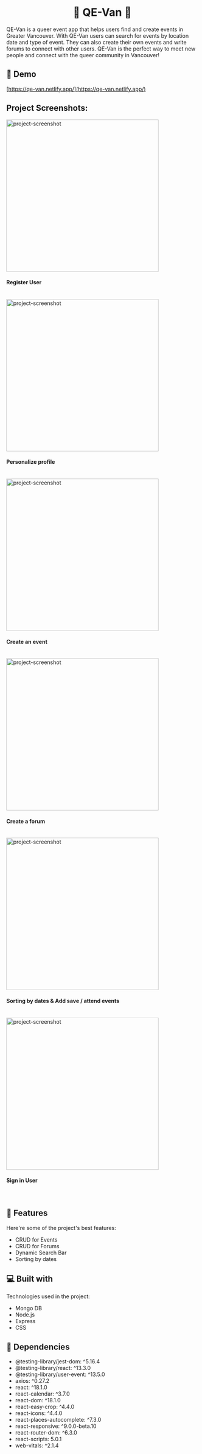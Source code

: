 <h1 align="center" id="title">🌈 QE-Van 🌈</h1>

<p id="description">QE-Van is a queer event app that helps users find and create events in Greater Vancouver. With QE-Van users can search for events by location date and type of event. They can also create their own events and write forums to connect with other users. QE-Van is the perfect way to meet new people and connect with the queer community in Vancouver!</p>

<h2>🚀 Demo</h2>

[https://qe-van.netlify.app/](https://qe-van.netlify.app/)

<h2>Project Screenshots:</h2>

<img src="https://github.com/lucky-hw-kim/QE-Van/blob/main/doc/register.gif?raw=true" alt="project-screenshot" width="400" height="400/">
<h4>Register User</h4>
<br/>

<img src="https://github.com/lucky-hw-kim/QE-Van/blob/main/doc/profile.gif?raw=true" alt="project-screenshot" width="400" height="400/">
<h4>Personalize profile</h4>
<br/>

<img src="https://github.com/lucky-hw-kim/QE-Van/blob/main/doc/create-event.gif?raw=true" alt="project-screenshot" width="400" height="400/">
<h4>Create an event</h4>
<br/>

<img src="https://github.com/lucky-hw-kim/QE-Van/blob/main/doc/create-forum.gif?raw=true" alt="project-screenshot" width="400" height="400/">
<h4>Create a forum</h4>
<br/>

<img src="https://github.com/lucky-hw-kim/QE-Van/blob/main/doc/Sorting.gif?raw=true" alt="project-screenshot" width="400" height="400/">
<h4>Sorting by dates & Add save / attend events</h4>
<br/>

<img src="https://github.com/lucky-hw-kim/QE-Van/blob/main/doc/signin.gif?raw=true" alt="project-screenshot" width="400" height="400/">
<h4>Sign in User</h4>
<br/>

  
  
<h2>🧐 Features</h2>

Here're some of the project's best features:

*   CRUD for Events
*   CRUD for Forums
*   Dynamic Search Bar
*   Sorting by dates


  
<h2>💻 Built with</h2>

Technologies used in the project:

*   Mongo DB
*   Node.js
*   Express
*   CSS



<h2>🍰 Dependencies</h2>

* @testing-library/jest-dom: ^5.16.4 
* @testing-library/react: ^13.3.0 
* @testing-library/user-event: ^13.5.0 
* axios: ^0.27.2 
* react: ^18.1.0 
* react-calendar: ^3.7.0 
* react-dom: ^18.1.0 
* react-easy-crop: ^4.4.0 
* react-icons: ^4.4.0 
* react-places-autocomplete: ^7.3.0 
* react-responsive: ^9.0.0-beta.10 
* react-router-dom: ^6.3.0 
* react-scripts: 5.0.1 
* web-vitals: ^2.1.4
